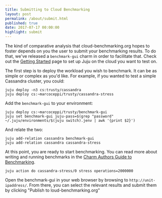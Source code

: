 ```yaml
---
title: Submitting to Cloud Benchmarking
layout: post
permalink: /about/submit.html
published: true
date: 2017-07-17 00:00:00
highlight: submit
---
```


The kind of comparative analysis that cloud-benchmarking.org hopes to foster depends on you the user to submit your benchmarking results. To do that, we've released a `benchmark-gui` charm in order to facilitate that. Check out the [Getting Started](https://jujucharms.com/get-started) page to set up Juju on the cloud you want to test on. 

The first step is to deploy the workload you wish to benchmark. It can be as simple or complex as you'd like. For example, if you wanted to test a simple Cassandra cluster, you could:

```
juju deploy -n3 cs:trusty/cassandra
juju deploy cs:~marcoceppi/trusty/cassandra-stress
```


Add the `benchmark-gui` to your environment:


```
juju deploy cs:~marcoceppi/trusty/benchmark-gui
juju set benchmark-gui juju-pass=$(grep "password" ~/.juju/environments/$(juju switch).jenv | awk '{print $2}')
```

And relate the two:


```
juju add-relation cassandra benchmark-gui
juju add-relation cassandra cassandra-stress
```

At this point, you are ready to start benchmarking. You can read more about writing and running benchmarks in the [Charm Authors Guide to Benchmarking](https://jujucharms.com/docs/stable/authors-charm-benchmarks).


```
juju action do cassandra-stress/0 stress operations=2000000
```


Open the benchmark-gui in your web browser by browsing to `http://unit-ipaddress/`. From there, you can select the relevant results and submit them by clicking "Publish to loud-benchmarking.org"
